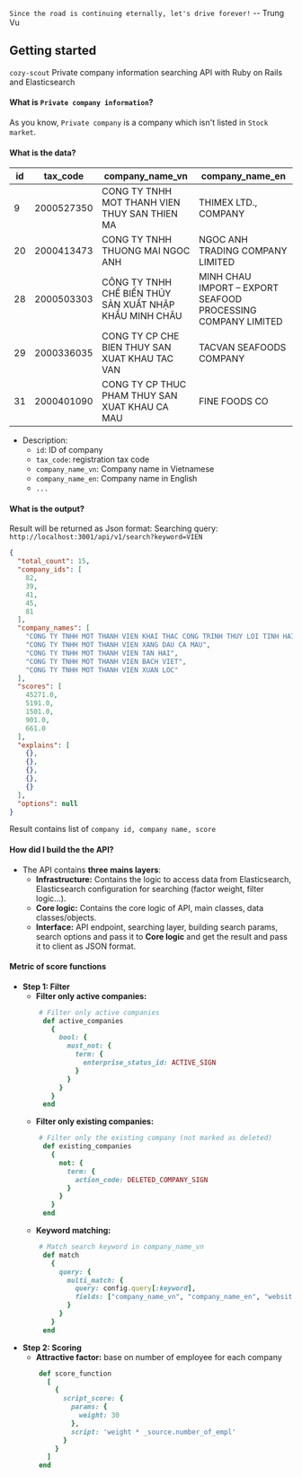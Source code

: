 `Since the road is continuing eternally, let's drive forever!` -- Trung Vu

## Getting started
`cozy-scout` Private company information searching API with Ruby on Rails and Elasticsearch


#### What is `Private company information`?

As you know, `Private company` is a company which isn't listed in `Stock market`.



#### What is the data?
| id | tax_code | company_name_vn | company_name_en |
| --- | --- | --- | --- |
9 | 2000527350 | CONG TY TNHH MOT THANH VIEN THUY SAN THIEN MA | THIMEX LTD., COMPANY
20 | 2000413473 | CONG TY TNHH THUONG MAI NGOC ANH | NGOC ANH TRADING COMPANY LIMITED
28 | 2000503303 | CÔNG TY TNHH CHẾ BIẾN THỦY SẢN XUẤT NHẬP KHẨU MINH CHÂU | MINH CHAU IMPORT – EXPORT SEAFOOD PROCESSING COMPANY LIMITED
29 | 2000336035 | CONG TY CP CHE BIEN THUY SAN XUAT KHAU TAC VAN | TACVAN SEAFOODS COMPANY
31 | 2000401090 | CONG TY CP THUC PHAM THUY SAN XUAT KHAU CA MAU | FINE FOODS CO

- Description: 
   +  `id`: ID of company
   +  `tax_code`: registration tax code
   +  `company_name_vn`: Company name in Vietnamese
   +  `company_name_en`: Company name in English
   + `...`

#### What is the output?

Result will be returned as Json format:
Searching query: `http://localhost:3001/api/v1/search?keyword=VIEN`

```json
{
  "total_count": 15,
  "company_ids": [
    82,
    39,
    41,
    45,
    81
  ],
  "company_names": [
    "CONG TY TNHH MOT THANH VIEN KHAI THAC CONG TRINH THUY LOI TINH HAI DUONG",
    "CONG TY TNHH MOT THANH VIEN XANG DAU CA MAU",
    "CONG TY TNHH MOT THANH VIEN TAN HAI",
    "CONG TY TNHH MOT THANH VIEN BACH VIET",
    "CONG TY TNHH MOT THANH VIEN XUAN LOC"
  ],
  "scores": [
    45271.0,
    5191.0,
    1501.0,
    901.0,
    661.0
  ],
  "explains": [
    {},
    {},
    {},
    {},
    {}
  ],
  "options": null
}

```

Result contains list of `company id, company name, score`

#### How did I build the the API?
- The API contains **three mains layers**:
  + **Infrastructure:**
    Contains the logic to access data from Elasticsearch, Elasticsearch configuration for searching (factor weight, filter logic...).
  + **Core logic:**
	Contains the core logic of API, main classes, data classes/objects.
  + **Interface:**
	API endpoint, searching layer, building search params, search options and pass it to **Core logic** and get the result and pass it to client as JSON format.

#### Metric of score functions
- **Step 1: Filter**
   + **Filter only active companies:**
   ```ruby
	   # Filter only active companies
        def active_companies
          {
            bool: {
              must_not: {
                term: {
                  enterprise_status_id: ACTIVE_SIGN
                }
              }
            }
          }
        end
   ```
   + **Filter only existing companies:**
   ```ruby
	   # Filter only the existing company (not marked as deleted)
        def existing_companies
          {
            not: {
              term: {
                action_code: DELETED_COMPANY_SIGN
              }
            }
          }
        end
   ```
   + **Keyword matching:**
   ```ruby
	   # Match search keyword in company_name_vn
        def match
          {
            query: {
              multi_match: {
                query: config.query[:keyword],
                fields: ["company_name_vn", "company_name_en", "website", "registered_address_vn", "registered_address_en", "company_type"]
              }
            }
          }
        end
   ```
- **Step 2: Scoring**
   + **Attractive factor:** base on number of employee for each company
    ```ruby
		def score_function
          [
            {
              script_score: {
                params: {
                  weight: 30
                },
                script: 'weight * _source.number_of_empl'
              }
            }
          ]
        end
    ```
